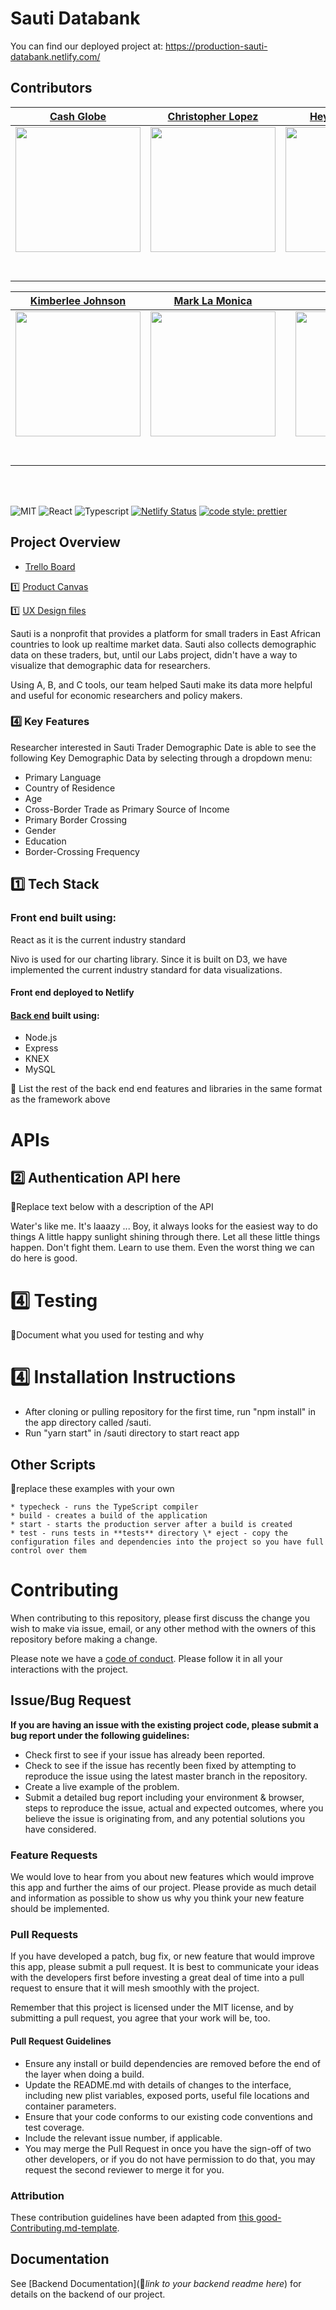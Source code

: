 # Sauti Databank

You can find our deployed project at: https://production-sauti-databank.netlify.com/


## Contributors

|                                                                                        [Cash Globe](https://github.com/cashcoder88)                                                                                         |                                                                                     [Christopher Lopez](https://github.com/numberoneecsstudent)                                                                                     |                                                                                       [Heymi Vanegas](https://github.com/heymiday)                                                                                       |                                             [Jonathan Erlich](https://github.com/joerlop)                                              |
| :-------------------------------------------------------------------------------------------------------------------------------------------------------------------------------------------------------------------------: | :---------------------------------------------------------------------------------------------------------------------------------------------------------------------------------------------------------------------------------: | :----------------------------------------------------------------------------------------------------------------------------------------------------------------------------------------------------------------------: | :------------------------------------------------------------------------------------------------------------------------------------: |
| [<img src="https://media.licdn.com/dms/image/C4D03AQEer2eYBWdZCg/profile-displayphoto-shrink_200_200/0?e=1568246400&v=beta&t=iV5UsRP56xr_URJRXVd7RHDBvGnZ0WcGxovaiqQWw-k" width = "200" />](https://github.com/cashcoder88) | [<img src="https://media.licdn.com/dms/image/C5603AQE3I_Iy93G6Wg/profile-displayphoto-shrink_800_800/0?e=1568246400&v=beta&t=2YJ989qTQ0TvcZua4h2_l1SQiR4IAtqLzfy6m8nYUq8" width = "200" />](https://github.com/numberoneecsstudent) | [<img src="https://media.licdn.com/dms/image/C5603AQGSUs9a5voNnQ/profile-displayphoto-shrink_800_800/0?e=1568851200&v=beta&t=rfQwU0wCag2CJ9fnklkDAvKNJdLF52czMpeUA46wY_w" width = "200" />](https://github.com/heymiday) | [<img src="https://pbs.twimg.com/profile_images/934076630980595712/wK7wyQn__400x400.jpg" width = "200" />](https://github.com/joerlop) |
|                                                                  [<img src="https://github.com/favicon.ico" width="15"> ](https://github.com/cashcoder88)                                                                   |                                                                  [<img src="https://github.com/favicon.ico" width="15"> ](https://github.com/numberoneecsstudent)                                                                   |                                                                  [<img src="https://github.com/favicon.ico" width="15"> ](https://github.com/heymiday)                                                                   |                          [<img src="https://github.com/favicon.ico" width="15"> ](https://github.com/joerlop)                          |
|                                            [ <img src="https://static.licdn.com/sc/h/al2o9zrvru7aqj8e1x2rzsrca" width="15"> ](https://www.linkedin.com/in/cash-globe-1371ab21/)                                             |                                                [ <img src="https://static.licdn.com/sc/h/al2o9zrvru7aqj8e1x2rzsrca" width="15"> ](https://www.linkedin.com/in/christopher-ro-lopez/)                                                |                                         [ <img src="https://static.licdn.com/sc/h/al2o9zrvru7aqj8e1x2rzsrca" width="15"> ](https://www.linkedin.com/in/heymi-vanegas-50b81b182/)                                         |    [ <img src="https://static.licdn.com/sc/h/al2o9zrvru7aqj8e1x2rzsrca" width="15"> ](https://www.linkedin.com/in/jonathanerlich/)     |

|                                                                [Kimberlee Johnson](https://github.com/kimberleejohnson)                                                                |                                                                                      [Mark La Monica](https://github.com/sauti-databank)                                                                                       |                                                                                                                                                                            |                                          [Vijay Das](https://github.com/vijaydas)                                          |
| :------------------------------------------------------------------------------------------------------------------------------------------------------------------------------------: | :----------------------------------------------------------------------------------------------------------------------------------------------------------------------------------------------------------------------------: | :--------------------------------------------------------------------------------------------------------------------------------------------------------------------------------------------------------------------------: | :------------------------------------------------------------------------------------------------------------------------: |
| [<img src="https://ph-avatars.imgix.net/1142934/original?auto=format&auto=compress&codec=mozjpeg&cs=strip&w=140&h=140&fit=crop" width = "200" />](https://github.com/kimberleejohnson) | [<img src="https://media.licdn.com/dms/image/C5603AQE44grgMc1mpg/profile-displayphoto-shrink_800_800/0?e=1570060800&v=beta&t=S0fxIhnxnlIRf26SM-QFK0agPzrdGz5pyFGlu7g79NE" width = "200" />](https://github.com/sauti-databank) |  |   [<img src="https://avatars2.githubusercontent.com/u/2294505?s=180&v=4" width = "200" />](https://github.com/vijaydas)    |
|                                             [<img src="https://github.com/favicon.ico" width="15"> ](https://github.com/kimberleejohnson)                                              |                                                                  [<img src="https://github.com/favicon.ico" width="15"> ](https://github.com/sauti-databank)                                                                   |                                                                                                                                    |                   [<img src="https://github.com/favicon.ico" width="15"> ](https://github.com/vijaydas)                    |
|                           [ <img src="https://static.licdn.com/sc/h/al2o9zrvru7aqj8e1x2rzsrca" width="15"> ](https://www.linkedin.com/in/kimberleejohnson/)                            |                                           [ <img src="https://static.licdn.com/sc/h/al2o9zrvru7aqj8e1x2rzsrca" width="15"> ](https://www.linkedin.com/in/mark-la-monica-11155b181/)                                            |                                                                                               | [ <img src="https://static.licdn.com/sc/h/al2o9zrvru7aqj8e1x2rzsrca" width="15"> ](https://www.linkedin.com/in/vijaytdas/) |

<br>
<br>

![MIT](https://img.shields.io/packagist/l/doctrine/orm.svg)
![React](https://img.shields.io/badge/react-v16.7.0--alpha.2-blue.svg)
![Typescript](https://img.shields.io/npm/types/typescript.svg?style=flat)
[![Netlify Status](https://api.netlify.com/api/v1/badges/b5c4db1c-b10d-42c3-b157-3746edd9e81d/deploy-status)](https://www.sauti-databank.com/)
[![code style: prettier](https://img.shields.io/badge/code_style-prettier-ff69b4.svg?style=flat-square)](https://github.com/prettier/prettier)

## Project Overview

- [Trello Board](https://trello.com/b/ycDN2Mzb/labs-14-sauti-databank)

1️⃣ [Product Canvas](https://www.notion.so/Feature-Canvas-All-charts-with-UX-design-in-Key-Trader-Demographics-tab-17e9fbd80c1b4a719c125d448491a400)

1️⃣ [UX Design files](https://app.zeplin.io/project/5d26179fd0a6fc367e0fdc94/screen/5d5307619df85c9b3c2f2469)

Sauti is a nonprofit that provides a platform for small traders in East African countries to look up realtime market data. Sauti also collects demographic data on these traders, but, until our Labs project, didn't have a way to visualize that demographic data for researchers.

Using A, B, and C tools, our team helped Sauti make its data more helpful and useful for economic researchers and policy makers.

### 4️⃣ Key Features

Researcher interested in Sauti Trader Demographic Date is able to see the following Key Demographic Data by selecting through a dropdown menu:
- Primary Language
- Country of Residence
- Age
- Cross-Border Trade as Primary Source of Income
- Primary Border Crossing
- Gender
- Education
- Border-Crossing Frequency



## 1️⃣ Tech Stack

### Front end built using:

React as it is the current industry standard
 
Nivo is used for our charting library. Since it is built on D3, we have implemented the current industry standard for data visualizations.

#### Front end deployed to Netlify

#### [Back end](https://github.com/sauti-databank/back-end) built using:

- Node.js
- Express
- KNEX
- MySQL

🚫 List the rest of the back end end features and libraries in the same format as the framework above

# APIs

## 2️⃣ Authentication API here

🚫Replace text below with a description of the API

Water's like me. It's laaazy ... Boy, it always looks for the easiest way to do things A little happy sunlight shining through there. Let all these little things happen. Don't fight them. Learn to use them. Even the worst thing we can do here is good.

# 4️⃣ Testing

🚫Document what you used for testing and why

# 4️⃣ Installation Instructions

* After cloning or pulling repository for the first time, run "npm install" in the app directory called /sauti.
* Run "yarn start" in /sauti directory to start react app


## Other Scripts

🚫replace these examples with your own

    * typecheck - runs the TypeScript compiler
    * build - creates a build of the application
    * start - starts the production server after a build is created
    * test - runs tests in **tests** directory \* eject - copy the configuration files and dependencies into the project so you have full control over them

# Contributing

When contributing to this repository, please first discuss the change you wish to make via issue, email, or any other method with the owners of this repository before making a change.

Please note we have a [code of conduct](./CODE_OF_CONDUCT.md). Please follow it in all your interactions with the project.

## Issue/Bug Request

**If you are having an issue with the existing project code, please submit a bug report under the following guidelines:**

- Check first to see if your issue has already been reported.
- Check to see if the issue has recently been fixed by attempting to reproduce the issue using the latest master branch in the repository.
- Create a live example of the problem.
- Submit a detailed bug report including your environment & browser, steps to reproduce the issue, actual and expected outcomes, where you believe the issue is originating from, and any potential solutions you have considered.

### Feature Requests

We would love to hear from you about new features which would improve this app and further the aims of our project. Please provide as much detail and information as possible to show us why you think your new feature should be implemented.

### Pull Requests

If you have developed a patch, bug fix, or new feature that would improve this app, please submit a pull request. It is best to communicate your ideas with the developers first before investing a great deal of time into a pull request to ensure that it will mesh smoothly with the project.

Remember that this project is licensed under the MIT license, and by submitting a pull request, you agree that your work will be, too.

#### Pull Request Guidelines

- Ensure any install or build dependencies are removed before the end of the layer when doing a build.
- Update the README.md with details of changes to the interface, including new plist variables, exposed ports, useful file locations and container parameters.
- Ensure that your code conforms to our existing code conventions and test coverage.
- Include the relevant issue number, if applicable.
- You may merge the Pull Request in once you have the sign-off of two other developers, or if you do not have permission to do that, you may request the second reviewer to merge it for you.

### Attribution

These contribution guidelines have been adapted from [this good-Contributing.md-template](https://gist.github.com/PurpleBooth/b24679402957c63ec426).

## Documentation

See [Backend Documentation](🚫*link to your backend readme here*) for details on the backend of our project.
